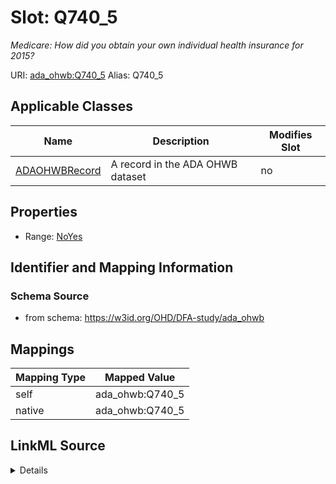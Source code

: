 

# Slot: Q740_5 


_Medicare: How did you obtain your own individual health insurance for 2015?_





URI: [ada_ohwb:Q740_5](https://w3id.org/OHD/DFA-study/ada_ohwb/Q740_5)
Alias: Q740_5

<!-- no inheritance hierarchy -->





## Applicable Classes

| Name | Description | Modifies Slot |
| --- | --- | --- |
| [ADAOHWBRecord](ADAOHWBRecord.md) | A record in the ADA OHWB dataset |  no  |







## Properties

* Range: [NoYes](NoYes.md)





## Identifier and Mapping Information







### Schema Source


* from schema: https://w3id.org/OHD/DFA-study/ada_ohwb




## Mappings

| Mapping Type | Mapped Value |
| ---  | ---  |
| self | ada_ohwb:Q740_5 |
| native | ada_ohwb:Q740_5 |




## LinkML Source

<details>
```yaml
name: Q740_5
description: 'Medicare: How did you obtain your own individual health insurance for
  2015?'
from_schema: https://w3id.org/OHD/DFA-study/ada_ohwb
rank: 1000
alias: Q740_5
domain_of:
- ADA_OHWBRecord
range: NoYes

```
</details>